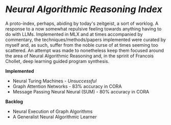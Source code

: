 # *Neural Algorithmic Reasoning Index*

A proto-index, perhaps, abiding by today's zeitgeist, a sort of worklog. A response to a now somewhat repulsive feeling towards
anything having to do with LLMs. Implemented in MLX and at times accompanied by commentary, the techniques/methods/papers implemented
were curated by myself and, as such, suffer from the noble curse of at times seeming too scattered. An attempt was made to nonetheless
keep them focused around the area of Neural Algorithmic Reasoning and, in the spririt of Francois Chollet, deep learning guided program
synthesis.

**Implemented**
- Neural Turing Machines - *Unsuccessful*
- Graph Attention Networks - 83% accuracy in CORA
- Message Passing Neural Neural (SUM) - 80% accuracy in CORA

**Backlog**
- Neural Execution of Graph Algorithms
- A Generalist Neural Algorithmic Learner
